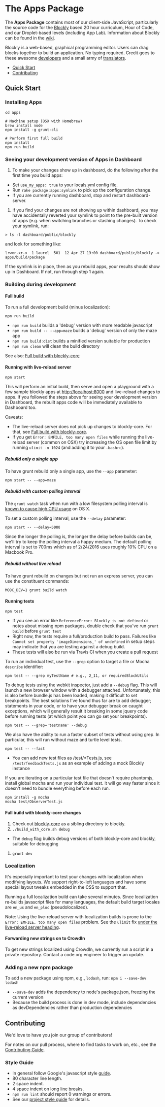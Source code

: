 # The Apps Package

The **Apps Package** contains most of our client-side JavaScript, particularly the source code for the [Blockly](https://code.google.com/p/blockly/) based 20 hour curriculum, Hour of Code, and our Droplet-based levels (including App Lab). Information about Blockly can be found in the [wiki](https://code.google.com/p/blockly/w/list).

Blockly is a web-based, graphical programming editor. Users can drag blocks together to build an application. No typing required. Credit goes to these awesome [developers](https://code.google.com/p/blockly/wiki/Credits#Engineers)
and a small army of [translators](https://code.google.com/p/blockly/wiki/Credits#Translators).

- [Quick Start](#quick-start)
- [Contributing](#contributing)

## Quick Start

### Installing Apps

```
cd apps

# Machine setup (OSX with Homebrew)
brew install node
npm install -g grunt-cli

# Perform first full build
npm install
npm run build
```

### Seeing your development version of Apps in Dashboard

1. To make your changes show up in dashboard, do the following after the first time you build apps:
  - Set `use_my_apps: true` to your locals.yml config file.
  - Run `rake package:apps:symlink` to pick up the configuration change.
  - If you are currently running dashboard, stop and restart dashboard-server.

1. If you find your changes are not showing up within dashboard, you may have accidentally reverted your symlink to point to the pre-built version of apps (e.g. when switching branches or stashing changes). To check your symlink, run:
```
> ls -l dashboard/public/blockly
```
and look for something like:
```
lrwxr-xr-x  1 laurel  501  12 Apr 27 13:00 dashboard/public/blockly -> apps/build/package
```
If the symlink is in place, then as you rebuild apps, your results should show up in Dashboard.  If not, run through step 1 again.

### Building during development

#### Full build

To run a full development build (minus localization):

```
npm run build
```

* `npm run build` builds a 'debug' version with more readable javascript
* `npm run build -- --app=maze` builds a 'debug' version of only the maze app
* `npm run build:dist` builds a minified version suitable for production
* `npm run clean` will clean the build directory

See also: [Full build with blockly-core](#full-build-with-blockly-core-changes)

#### Running with live-reload server

```
npm start
```

This will perform an initial build, then serve and open a playground with a few sample blockly apps at [http://localhost:8000](http://localhost:8000) and live-reload changes to apps.  If you followed the steps above for seeing your development version in Dashboard, the rebuilt apps code will be immediately available to Dashboard too. 

Caveats:
* The live-reload server does not pick up changes to blockly-core.  For that, see [Full build with blockly-core](#full-build-with-blockly-core-changes).
* If you get `Error: EMFILE, too many open files` while running the live-reload server (common on OSX) try increasing the OS open file limit by running `ulimit -n 1024` (and adding it to your `.bashrc`).

##### Rebuild only a single app

To have grunt rebuild only a single app, use the `--app` parameter:

```
npm start -- --app=maze
```

##### Rebuild with custom polling interval

The `grunt watch` task when run with a low filesystem polling interval is [known to cause high CPU usage](https://github.com/gruntjs/grunt-contrib-watch/issues/145) on OS X.

To set a custom polling interval, use the `--delay` parameter:

```
npm start -- --delay=5000
```

Since the longer the polling is, the longer the delay before builds can be, we'll try to keep the polling interval a happy medium. The default polling interval is set to 700ms which as of 2/24/2016 uses roughly 10% CPU on a Macbook Pro.

##### Rebuild without live reload

To have grunt rebuild on changes but not run an express server, you can use the constituent commands:

```
MOOC_DEV=1 grunt build watch
```

#### Running tests

```
npm test
```
* If you see an error like `ReferenceError: Blockly is not defined` or notes about missing npm packages, double check that you've run `grunt build` before `grunt test`
* Right now, the tests require a full/production build to pass.  Failures like `Cannot set property 'imageDimensions_' of undefined` in setup steps may indicate that you are testing against a debug build.
* These tests will also be run via Travis CI when you create a pull request

To run an individual test, use the `--grep` option to target a file or Mocha `describe` identifier:

```
npm test -- --grep myTestName # e.g., 2_11, or requiredBlockUtils
```

To debug tests using the webkit inspector, just add a `--debug` flag. This will launch a new browser window with a debugger attached.
Unfortunately, this is also before bundle.js has been loaded, making it difficult to set breakpoints. The best solutions I've found
thus far are to add debugger; statements in your code, or to have your debugger break on caught exceptions, which will generally result
it breaking in some jquery code before running tests (at which point you can go set your breakpoints).

```
npm test -- --grep='testname' --debug
```

We also have the ability to run a faster subset of tests without using grep. In particular, this will run without maze and turtle level tests.
```
npm test -- --fast
```

- You can add new test files as /test/*Tests.js, see `/test/feedbackTests.js` as an example of adding a mock Blockly instance

If you are iterating on a particular test file that doesn't require phantomjs, install global mocha and run your individual test.  It will go way faster since it doesn't need to bundle everything before each run.
```
npm install -g mocha
mocha test/ObserverTest.js
```

#### Full build with blockly-core changes

1. Check out [blockly-core](https://github.com/code-dot-org/blockly-core/) as a sibling directory to blockly.
1. `./build_with_core.sh debug`
  * The `debug` flag builds debug versions of both blockly-core and blockly, suitable for debugging
1. `grunt dev`

### Localization

It's especially important to test your changes with localization when modifying layouts. We support
right-to-left languages and have some special layout tweaks embedded in the CSS to support that.

Running a full localization build can take several minutes. Since localization re-builds javascript files for many languages, the default build target locales are `en_us` and `en_ploc` (pseudolocalized).

Note: Using the live-reload server with localization builds is prone to the `Error: EMFILE, too many open files` problem.  See the `ulimit` fix [under the live-reload server heading](#running-with-live-reload-server).

#### Forwarding new strings on to CrowdIn

To get new strings localized using CrowdIn, we currently run a script in a private repository. Contact a code.org engineer to trigger an update.

### Adding a new npm package

To add a new package using npm, e.g., `lodash`, run: `npm i --save-dev lodash`

- `--save-dev` adds the dependency to node's package.json, freezing the current version
- Because the build process is done in dev mode, include dependencies as devDependencies rather than production dependencies

## Contributing

We'd love to have you join our group of contributors!

For notes on our pull process, where to find tasks to work on, etc., see the [Contributing Guide](https://github.com/code-dot-org/code-dot-org/blob/staging/CONTRIBUTING.md).

### Style Guide

- In general follow Google's javascript style [guide](http://google-styleguide.googlecode.com/svn/trunk/javascriptguide.xml).
- 80 character line length.
- 2 space indent.
- 4 space indent on long line breaks.
- `npm run lint` should report 0 warnings or errors.
- See our [project style guide](../STYLEGUIDE.md) for details.
